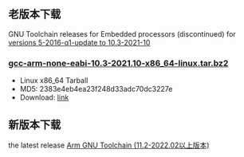 ## 老版本下载

GNU Toolchain releases for Embedded processors (discontinued) for [versions 5-2016-q1-update to 10.3-2021-10](<https://developer.arm.com/downloads/-/gnu-rm>)

### [gcc-arm-none-eabi-10.3-2021.10-x86_64-linux.tar.bz2](https://armkeil.blob.core.windows.net/developer/Files/downloads/gnu-rm/10.3-2021.10/gcc-arm-none-eabi-10.3-2021.10-x86_64-linux.tar.bz2)

- Linux x86_64 Tarball
- MD5: 2383e4eb4ea23f248d33adc70dc3227e
- Download: [link](https://armkeil.blob.core.windows.net/developer/Files/downloads/gnu-rm/10.3-2021.10/gcc-arm-none-eabi-10.3-2021.10-x86_64-linux.tar.bz2)

## 新版本下载

the latest release [Arm GNU Toolchain (11.2-2022.02以上版本)](https://developer.arm.com/downloads/-/arm-gnu-toolchain-downloads)
